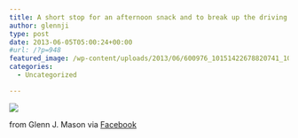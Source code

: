 ```yaml
---
title: A short stop for an afternoon snack and to break up the driving. Almost home.
author: glennji
type: post
date: 2013-06-05T05:00:24+00:00
#url: /?p=948
featured_image: /wp-content/uploads/2013/06/600976_10151422678820741_1075734569_n.jpg
categories:
  - Uncategorized

---
```

<div>
  <img src='/wp-content/uploads/2013/06/600976_10151422678820741_1075734569_n.jpg' style='max-width:600px;' /></p> 
  
  <div>
    from Glenn J. Mason via <a href="http://www.facebook.com/photo.php?fbid=10151422678820741&#038;set=a.10150907445480741.408542.551785740&#038;type=1">Facebook</a>
  </div>
</div>
